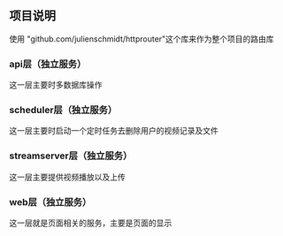 ## 项目说明

使用 "github.com/julienschmidt/httprouter"这个库来作为整个项目的路由库
### api层（独立服务）
这一层主要时多数据库操作

### scheduler层（独立服务）
这一层主要时启动一个定时任务去删除用户的视频记录及文件

### streamserver层（独立服务）
这一层主要提供视频播放以及上传

### web层（独立服务）
这一层就是页面相关的服务，主要是页面的显示

